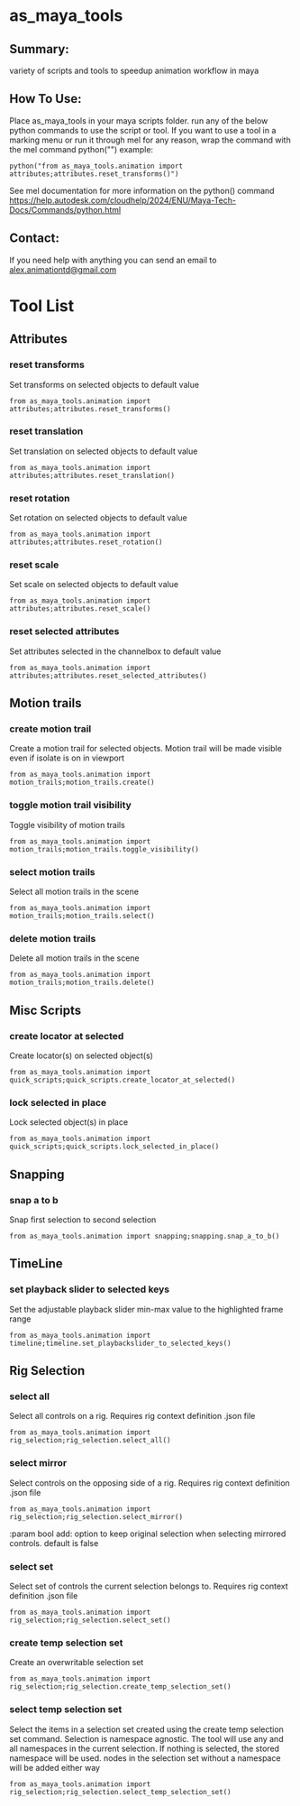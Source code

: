 # as_maya_tools
## Summary:
variety of scripts and tools to speedup animation workflow in maya
## How To Use:
Place as_maya_tools in your maya scripts folder. run any of the below python commands to use the script or tool.
If you want to use a tool in a marking menu or run it through mel for any reason, wrap the command with the mel command python("")
example:
```
python("from as_maya_tools.animation import attributes;attributes.reset_transforms()")
```
See mel documentation for more information on the python() command
https://help.autodesk.com/cloudhelp/2024/ENU/Maya-Tech-Docs/Commands/python.html

## Contact:
If you need help with anything you can send an email to alex.animationtd@gmail.com

# Tool List

## Attributes
### reset transforms
Set transforms on selected objects to default value
```
from as_maya_tools.animation import attributes;attributes.reset_transforms()
```

### reset translation
Set translation on selected objects to default value
```
from as_maya_tools.animation import attributes;attributes.reset_translation()
```

### reset rotation
Set rotation on selected objects to default value
```
from as_maya_tools.animation import attributes;attributes.reset_rotation()
```

### reset scale
Set scale on selected objects to default value
```
from as_maya_tools.animation import attributes;attributes.reset_scale()
```

### reset selected attributes
Set attributes selected in the channelbox to default value
```
from as_maya_tools.animation import attributes;attributes.reset_selected_attributes()
```

## Motion trails
### create motion trail
Create a motion trail for selected objects. Motion trail will be made visible even if isolate is on in viewport
```
from as_maya_tools.animation import motion_trails;motion_trails.create()
```

### toggle motion trail visibility
Toggle visibility of motion trails
```
from as_maya_tools.animation import motion_trails;motion_trails.toggle_visibility()
```

### select motion trails
Select all motion trails in the scene
```
from as_maya_tools.animation import motion_trails;motion_trails.select()
```

### delete motion trails
Delete all motion trails in the scene
```
from as_maya_tools.animation import motion_trails;motion_trails.delete()
```

## Misc Scripts
### create locator at selected
Create locator(s) on selected object(s)
```
from as_maya_tools.animation import quick_scripts;quick_scripts.create_locator_at_selected()
```

### lock selected in place
Lock selected object(s) in place
```
from as_maya_tools.animation import quick_scripts;quick_scripts.lock_selected_in_place()
```

## Snapping
### snap a to b
Snap first selection to second selection
```
from as_maya_tools.animation import snapping;snapping.snap_a_to_b()
```

## TimeLine
### set playback slider to selected keys
Set the adjustable playback slider min-max value to the highlighted frame range
```
from as_maya_tools.animation import timeline;timeline.set_playbackslider_to_selected_keys()
```

## Rig Selection
### select all
Select all controls on a rig. Requires rig context definition .json file 
```
from as_maya_tools.animation import rig_selection;rig_selection.select_all()
```

### select mirror
Select controls on the opposing side of a rig. Requires rig context definition .json file 
```
from as_maya_tools.animation import rig_selection;rig_selection.select_mirror()
```
:param bool add: option to keep original selection when selecting mirrored controls. default is false

### select set
Select set of controls the current selection belongs to. Requires rig context definition .json file 
```
from as_maya_tools.animation import rig_selection;rig_selection.select_set()
```

### create temp selection set
Create an overwritable selection set
```
from as_maya_tools.animation import rig_selection;rig_selection.create_temp_selection_set()
```

### select temp selection set
Select the items in a selection set created using the create temp selection set command. Selection is namespace agnostic. 
The tool will use any and all namespaces in the current selection. If nothing is selected, the stored namespace will be used.
nodes in the selection set without a namespace will be added either way
```
from as_maya_tools.animation import rig_selection;rig_selection.select_temp_selection_set()
```
